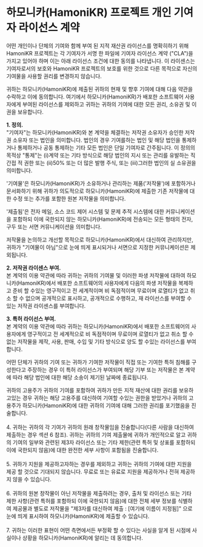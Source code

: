 # 하모니카(HamoniKR) 프로젝트 개인 기여자 라이선스 계약

어떤 개인이나 단체의 기여와 함께 부여 된 지적 재산권 라이선스를 명확히하기 위해 HamoniKR 프로젝트는 각 기여자가 서명 한 파일에 기여자 라이선스 계약 ("CLA")을 가지고 있어야 하며 이는 아래 라이선스 조건에 대한 동의를 나타냅니다. 이 라이센스는 기여자로서의 보호와 HamoniKR 프로젝트의 보호를 위한 것으로 다른 목적으로 자신의 기여물을 사용할 권리를 변경하지 않습니다.

귀하는 하모니카(HamoniKR)에 제출된 귀하의 현재 및 향후 기여에 대해 다음 약관을 수락하고 이에 동의합니다. 여기에서 하모니카(HamoniKR)가 배포한 소프트웨어 사용자에게 부여된 라이선스를 제외하고 귀하는 귀하의 기여에 대한 모든 권리, 소유권 및 이권을 보유합니다.

**1. 정의.**</br>
"기여자"는 하모니카(HamoniKR)와 본 계약을 체결하는 저작권 소유자가 승인한 저작권 소유자 또는 법인을 의미합니다. 법인의 경우 기여를하는 법인 및 해당 법인을 통제하거나 통제하거나 공동 통제하는 기타 모든 법인은 단일 기여자로 간주됩니다. 이 정의의 목적상 "통제"는 (i)계약 또는 기타 방식으로 해당 법인의 지시 또는 관리를 유발하는 직간접 적 권한 또는 (ii)50% 또는 더 많은 발행 주식, 또는 (iii)그러한 법인의 실 소유권을 의미합니다.

'기여물'은 하모니카(HamoniKR)가 소유하거나 관리하는 제품('저작물')에 포함하거나 문서화하기 위해 귀하가 의도적으로 하모니카(HamoniKR)에 제출한 기존 저작물에 대한 수정 또는 추가를 포함한 원본 저작물을 의미합니다.

'제출됨'은 전자 메일, 소스 코드 제어 시스템 및 문제 추적 시스템에 대한 커뮤니케이션을 포함하되 이에 국한되지 않는 하모니카(HamoniKR)에 전송되는 모든 형태의 전자, 구두 또는 서면 커뮤니케이션을 의미합니다.

저작물을 논의하고 개선할 목적으로 하모니카(HamoniKR)에서 대신하여 관리하지만, 귀하가 "기여물이 아님"으로 눈에 띄게 표시되거나 서면으로 지정한 커뮤니케이션은 제외됩니다.
</br>

**2. 저작권 라이센스 부여.**</br>
본 계약의 이용 약관에 따라 귀하는 귀하의 기여물 및 이러한 파생 저작물에 대하여 하모니카(HamoniKR)에서 배포한 소프트웨어의 사용자에게 다음의 파생 저작물을 복제하고 준비 할 수있는 영구적이고 전 세계적이며 비 독점적이며 무료이며 로열티가 없고 취소 할 수 없으며 공개적으로 표시하고, 공개적으로 수행하고, 재 라이선스를 부여할 수 있는 저작권 라이센스를 부여합니다.


**3. 특허 라이선스 부여.**</br>
본 계약의 이용 약관에 따라 귀하는 하모니카(HamoniKR)에서 배포한 소프트웨어의 사용자에게 영구적이고 전 세계적으로 비 독점적이며 무료이며 로열티가 없고 취소 할 수 없는 저작물을 제작, 사용, 판매, 수입 및 기타 방식으로 양도 할 수있는 라이선스를 부여합니다.

어떤 단체가 귀하의 기여 또는 귀하가 기여한 저작물이 직접 또는 기여한 특허 침해를 구성한다고 주장하는 경우 이 특허 라이선스가 부여되며 해당 기부 또는 저작물은 본 계약에 따라 해당 법인에 대한 해당 소송이 제기된 날짜에 종료됩니다.

귀하의 고용주가 귀하의 기여를 포함하여 귀하가 만든 지적 재산에 대한 권리를 보유하고있는 경우 귀하는 해당 고용주를 대신하여 기여할 수있는 권한을 받았거나 귀하의 고용주가 하모니카(HamoniKR)에 대한 귀하의 기여에 대해 그러한 권리를 포기했음을 진술합니다.
</br></br>
4. 귀하는 귀하의 각 기여가 귀하의 원래 창작물임을 진술합니다(다른 사람을 대신하여 제출하는 경우 섹션 6 참조).
귀하는 귀하의 기여 제출물에 귀하가 개인적으로 알고 귀하의 기여의 일부와 관련된 제3자 라이선스 또는 기타 제한(관련 특허 및 상표를 포함하되 이에 국한되지 않음)에 대한 완전한 세부 사항이 포함됨을 진술합니다.
</br></br>
5. 귀하가 지원을 제공하고자하는 경우를 제외하고 귀하는 귀하의 기여에 대한 지원을 제공 할 것으로 기대되지 않습니다.
무료로 또는 유료로 지원을 제공하거나 전혀 제공하지 않을 수 있습니다.
</br></br>
6. 귀하의 원본 창작물이 아닌 저작물을 제출하려는 경우, 출처 및 라이선스 또는 기타 제한 사항(관련 특허를 포함하되 이에 국한되지 않음)에 대한 전체 세부 정보를 식별하여 제공물과 별도로 저작물을 "제3자를 대신하여 제출 : [여기에 이름이 지정됨]" 으로 눈에 띄게 표시하여 하모니카(HamoniKR)에 제출할 수 있습니다.
</br></br>
7. 귀하는 이러한 표현이 어떤 측면에서든 부정확 할 수 있다는 사실을 알게 된 시점에 사실이나 상황을 하모니카(HamoniKR)에 알리는 데 동의합니다.
